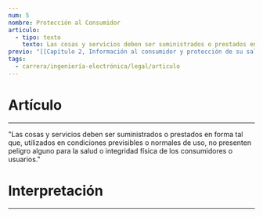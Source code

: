```yaml
---
num: 5
nombre: Protección al Consumidor
articulo:
  - tipo: texto
    texto: Las cosas y servicios deben ser suministrados o prestados en forma tal que, utilizados en condiciones previsibles o normales de uso, no presenten peligro alguno para la salud o integridad física de los consumidores o usuarios.
previo: "[[Capítulo 2, Información al consumidor y protección de su salud|Capítulo 2, Información al consumidor y protección de su salud]]"
tags:
  - carrera/ingeniería-electrónica/legal/articulo
---
```

# Artículo
---
"Las cosas y servicios deben ser suministrados o prestados en forma tal que, utilizados en condiciones previsibles o normales de uso, no presenten peligro alguno para la salud o integridad física de los consumidores o usuarios."

# Interpretación
---
